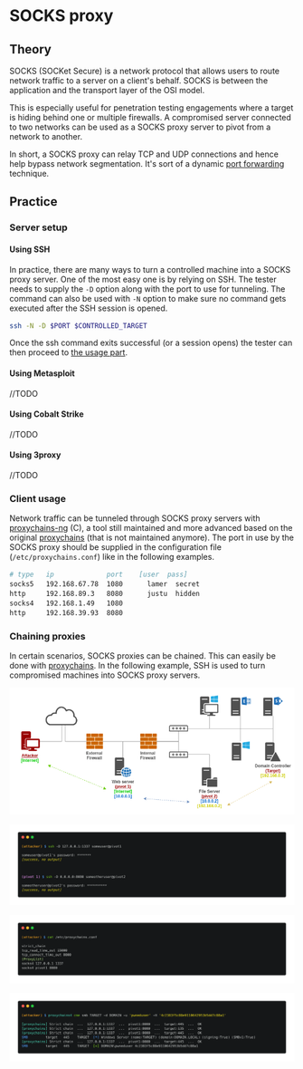 # SOCKS proxy

## Theory

SOCKS \(SOCKet Secure\) is a network protocol that allows users to route network traffic to a server on a client's behalf. SOCKS is between the application and the transport layer of the OSI model.

This is especially useful for penetration testing engagements where a target is hiding behind one or multiple firewalls. A compromised server connected to two networks can be used as a SOCKS proxy server to pivot from a network to another.

In short, a SOCKS proxy can relay TCP and UDP connections and hence help bypass network segmentation. It's sort of a dynamic [port forwarding](port-forwarding.md) technique.

## Practice

### Server setup

#### Using SSH

In practice, there are many ways to turn a controlled machine into a SOCKS proxy server. One of the most easy one is by relying on SSH. The tester needs to supply the `-D` option along with the port to use for tunneling. The command can also be used with `-N` option to make sure no command gets executed after the SSH session is opened.

```bash
ssh -N -D $PORT $CONTROLLED_TARGET
```

Once the ssh command exits successful \(or a session opens\) the tester can then proceed to [the usage part](socks-proxy.md#usage). 

#### Using Metasploit

//TODO

#### Using Cobalt Strike

//TODO

#### Using 3proxy

//TODO

### Client usage

Network traffic can be tunneled through SOCKS proxy servers with [proxychains-ng](https://github.com/rofl0r/proxychains-ng) \(C\), a tool still maintained and more advanced based on the original [proxychains](https://github.com/haad/proxychains) \(that is not maintained anymore\). The port in use by the SOCKS proxy should be supplied in the configuration file \(`/etc/proxychains.conf`\) like in the following examples.

```bash
# type   ip             port    [user  pass]
socks5   192.168.67.78  1080	  lamer	 secret
http     192.168.89.3   8080	  justu	 hidden
socks4	 192.168.1.49   1080
http     192.168.39.93  8080
```

### Chaining proxies

In certain scenarios, SOCKS proxies can be chained. This can easily be done with [proxychains](socks-proxy.md#client-usage). In the following example, SSH is used to turn compromised machines into SOCKS proxy servers.

![](../../.gitbook/assets/multi-socks-pivoting.png)

![](../../.gitbook/assets/carbon-3-%20%281%29.png)

![](../../.gitbook/assets/carbon-1-%20%281%29.png)

![](../../.gitbook/assets/carbon-4-%20%281%29.png)

